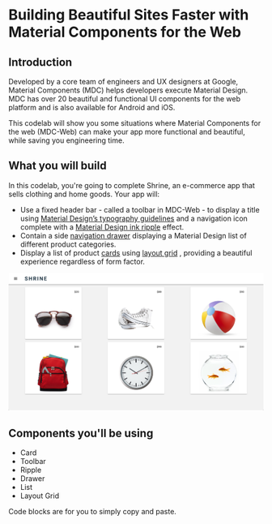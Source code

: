 <!--docs:
title: "Building Beautiful Sites"
layout: landing
section: codelab
path: /codelab/
-->

<!--
This is a simplified version of Building Beautiful Sites with MDC web
edited for a non-technical audience
-->

<link rel="stylesheet" href="css/codelab.css" />

# Building Beautiful Sites Faster with Material Components for the Web

## Introduction

Developed by a core team of engineers and UX designers at Google, Material Components (MDC) helps developers execute Material Design. MDC has over 20 beautiful and functional UI components for the web platform and is also available for Android and iOS.

This codelab will show you some situations where Material Components for the web (MDC-Web) can make your app more functional and beautiful, while saving you engineering time.

## What you will build

In this codelab, you're going to complete Shrine, an e-commerce app that sells clothing and home goods. Your app will:

- Use a fixed header bar - called a toolbar in MDC-Web  - to display a title using [Material Design’s typography guidelines](https://material.io/guidelines/style/typography.html) and a navigation icon complete with a [Material Design ink ripple](https://material.io/guidelines/motion/material-motion.html#material-motion-how-does-material-move) effect.
- Contain a side [navigation drawer](https://material.io/guidelines/patterns/navigation-drawer.html) displaying a Material Design list of different product categories.
- Display a list of product [cards](https://material.io/guidelines/components/cards.html#) using [layout grid](https://material.io/guidelines/layout/responsive-ui.html#responsive-ui-breakpoints) , providing a beautiful experience regardless of form factor.

![MDC Shrine](img/image7.png)

## Components you'll be using

- Card
- Toolbar
- Ripple
- Drawer
- List
- Layout Grid

Code blocks are for you to simply copy and paste.
